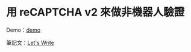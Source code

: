 # 用 reCAPTCHA v2 來做非機器人驗證

Demo：[demo](https://letswritetw.github.io/letswrite-recaptcha-v2/)

筆記文：[Let's Write](https://letswrite.tw/recaptcha-v2/)
